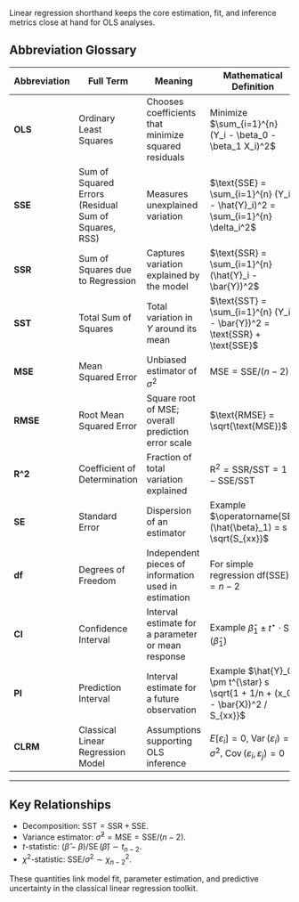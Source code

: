 Linear regression shorthand keeps the core estimation, fit, and inference metrics close at hand for OLS analyses.

## Abbreviation Glossary

| Abbreviation | Full Term | Meaning | Mathematical Definition |
| --- | --- | --- | --- |
| **OLS** | Ordinary Least Squares | Chooses coefficients that minimize squared residuals | Minimize $\sum_{i=1}^{n} (Y_i - \beta_0 - \beta_1 X_i)^2$ |
| **SSE** | Sum of Squared Errors (Residual Sum of Squares, RSS) | Measures unexplained variation | $\text{SSE} = \sum_{i=1}^{n} (Y_i - \hat{Y}_i)^2 = \sum_{i=1}^{n} \delta_i^2$ |
| **SSR** | Sum of Squares due to Regression | Captures variation explained by the model | $\text{SSR} = \sum_{i=1}^{n} (\hat{Y}_i - \bar{Y})^2$ |
| **SST** | Total Sum of Squares | Total variation in $Y$ around its mean | $\text{SST} = \sum_{i=1}^{n} (Y_i - \bar{Y})^2 = \text{SSR} + \text{SSE}$ |
| **MSE** | Mean Squared Error | Unbiased estimator of $\sigma^2$ | $\text{MSE} = \text{SSE} / (n - 2)$ |
| **RMSE** | Root Mean Squared Error | Square root of MSE; overall prediction error scale | $\text{RMSE} = \sqrt{\text{MSE}}$ |
| **R^2** | Coefficient of Determination | Fraction of total variation explained | $\text{R}^2 = \text{SSR} / \text{SST} = 1 - \text{SSE}/\text{SST}$ |
| **SE** | Standard Error | Dispersion of an estimator | Example $\operatorname{SE}(\hat{\beta}_1) = s / \sqrt{S_{xx}}$ |
| **df** | Degrees of Freedom | Independent pieces of information used in estimation | For simple regression $\text{df}(\text{SSE}) = n - 2$ |
| **CI** | Confidence Interval | Interval estimate for a parameter or mean response | Example $\hat{\beta}_1 \pm t^{\star} \cdot \operatorname{SE}(\hat{\beta}_1)$ |
| **PI** | Prediction Interval | Interval estimate for a future observation | Example $\hat{Y}_0 \pm t^{\star} s \sqrt{1 + 1/n + (x_0 - \bar{X})^2 / S_{xx}}$ |
| **CLRM** | Classical Linear Regression Model | Assumptions supporting OLS inference | $E[\varepsilon_i] = 0$, $\operatorname{Var}(\varepsilon_i) = \sigma^2$, $\operatorname{Cov}(\varepsilon_i, \varepsilon_j) = 0$ |

---

## Key Relationships

- Decomposition: $\text{SST} = \text{SSR} + \text{SSE}$.
- Variance estimator: $\hat{\sigma}^2 = \text{MSE} = \text{SSE} / (n - 2)$.
- $t$-statistic: $(\hat{\beta} - \beta) / \operatorname{SE}(\hat{\beta}) \sim t_{n-2}$.
- $\chi^2$-statistic: $\text{SSE} / \sigma^2 \sim \chi^2_{n-2}$.

These quantities link model fit, parameter estimation, and predictive uncertainty in the classical linear regression toolkit.
